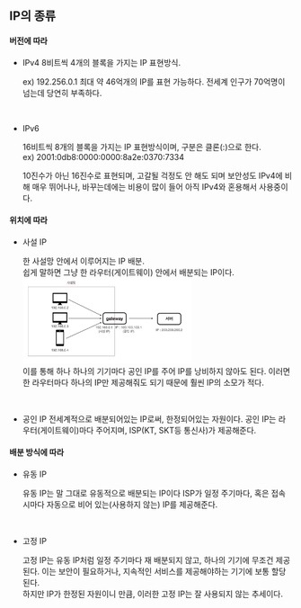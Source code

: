 ## IP의 종류

#### 버전에 따라

- IPv4
  8비트씩 4개의 블록을 가지는 IP 표현방식.

  ex) 192.256.0.1
  최대 약 46억개의 IP를 표현 가능하다.
  전세계 인구가 70억명이 넘는데 당연히 부족하다.

<br>

- IPv6

  16비트씩 8개의 블록을 가지는 IP 표현방식이며, 구분은 클론(:)으로 한다.<br>
  ex) 2001:0db8:0000:0000:8a2e:0370:7334

  10진수가 아닌 16진수로 표현되며, 고갈될 걱정도 안 해도 되며 보안성도 IPv4에 비해 매우 뛰어나나, 바꾸는데에는 비용이 많이 들어 아직 IPv4와 혼용해서 사용중이다.

#### 위치에 따라

- 사설 IP

  한 사설망 안에서 이루어지는 IP 배분.<br>
  쉽게 말하면 그냥 한 라우터(게이트웨이) 안에서 배분되는 IP이다.
  <img src="../../../../pictures/IP types - location.png" width="300"><br>
  이를 통해 하나 하나의 기기마다 공인 IP를 주어 IP를 낭비하지 않아도 된다. 이러면 한 라우터마다 하나의 IP만 제공해줘도 되기 때문에 훨씬 IP의 소모가 적다.

<br>

- 공인 IP
  전세계적으로 배분되어있는 IP로써, 한정되어있는 자원이다. 공인 IP는 라우터(게이트웨이)마다 주어지며, ISP(KT, SKT등 통신사)가 제공해준다.

#### 배분 방식에 따라

- 유동 IP

  유동 IP는 말 그대로 유동적으로 배분되는 IP이다 ISP가 일정 주기마다, 혹은 접속시마다 자동으로 비어 있는(사용하지 않는) IP를 제공해준다.

<br>

- 고정 IP

  고정 IP는 유동 IP처럼 일정 주기마다 재 배분되지 않고, 하나의 기기에 무조건 제공된다. 이는 보안이 필요하거나, 지속적인 서비스를 제공해야하는 기기에 보통 할당된다.<br>하지만 IP가 한정된 자원이니 만큼, 이러한 고정 IP는 잘 사용되지 않는 추세이다.
